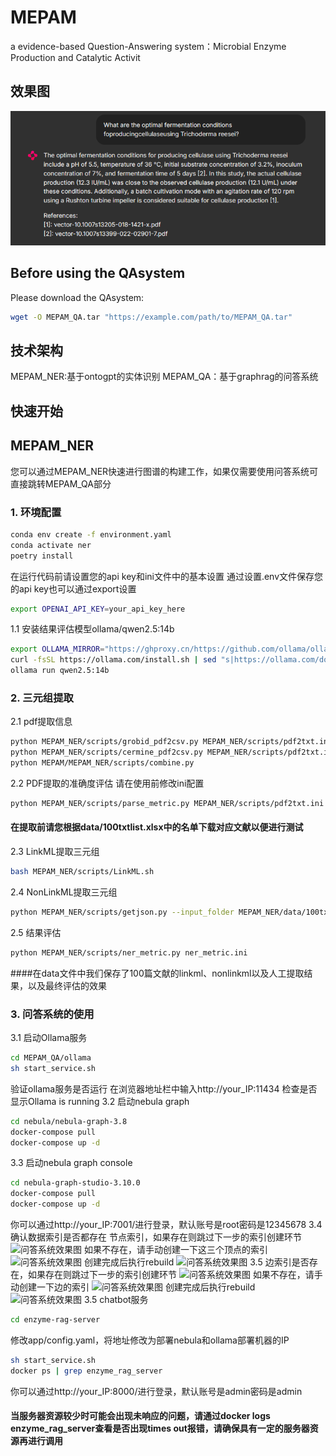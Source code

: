 # MEPAM
a evidence-based Question-Answering system：Microbial Enzyme Production and Catalytic Activit
## 效果图
![问答系统效果图](img/qa_show.png)
## Before using the QAsystem
Please download the QAsystem:
```bash
wget -O MEPAM_QA.tar "https://example.com/path/to/MEPAM_QA.tar"
```
## 技术架构
MEPAM_NER:基于ontogpt的实体识别
MEPAM_QA：基于graphrag的问答系统
## 快速开始
## MEPAM_NER
您可以通过MEPAM_NER快速进行图谱的构建工作，如果仅需要使用问答系统可直接跳转MEPAM_QA部分
### 1. 环境配置
```bash
conda env create -f environment.yaml
conda activate ner
poetry install
```
在运行代码前请设置您的api key和ini文件中的基本设置
通过设置.env文件保存您的api key也可以通过export设置
 ```bash
export OPENAI_API_KEY=your_api_key_here 
 ```
1.1 安装结果评估模型ollama/qwen2.5:14b
```bash
export OLLAMA_MIRROR="https://ghproxy.cn/https://github.com/ollama/ollama/releases/latest/download"
curl -fsSL https://ollama.com/install.sh | sed "s|https://ollama.com/download|$OLLAMA_MIRROR|g" | sh
ollama run qwen2.5:14b
```
### 2. 三元组提取
2.1 pdf提取信息

```bash
python MEPAM_NER/scripts/grobid_pdf2csv.py MEPAM_NER/scripts/pdf2txt.ini
python MEPAM_NER/scripts/cermine_pdf2csv.py MEPAM_NER/scripts/pdf2txt.ini
python MEPAM/MEPAM_NER/scripts/combine.py
 ```
2.2 PDF提取的准确度评估
请在使用前修改ini配置
```bash
python MEPAM_NER/scripts/parse_metric.py MEPAM_NER/scripts/pdf2txt.ini
 ```
#### 在提取前请您根据data/100txtlist.xlsx中的名单下载对应文献以便进行测试

2.3 LinkML提取三元组
```bash
bash MEPAM_NER/scripts/LinkML.sh
```
2.4 NonLinkML提取三元组
```bash
python MEPAM_NER/scripts/getjson.py --input_folder MEPAM_NER/data/100txt/ --output_folder data/nonlinkml/qwen/  --api_key your_api_key_here --model openai/qwen2.5-72b-instruct --base_url https://dashscope.aliyuncs.com/compatible-mode/v1 
```
2.5 结果评估
```bash
python MEPAM_NER/scripts/ner_metric.py ner_metric.ini
```
####在data文件中我们保存了100篇文献的linkml、nonlinkml以及人工提取结果，以及最终评估的效果
### 3. 问答系统的使用
3.1 启动Ollama服务
```bash
cd MEPAM_QA/ollama
sh start_service.sh
```
验证ollama服务是否运行
在浏览器地址栏中输入http://your_IP:11434 检查是否显示Ollama is running
3.2 启动nebula graph
```bash
cd nebula/nebula-graph-3.8
docker-compose pull
docker-compose up -d
```
3.3 启动nebula graph console
```bash
cd nebula-graph-studio-3.10.0
docker-compose pull
docker-compose up -d
```
你可以通过http://your_IP:7001/进行登录，默认账号是root密码是12345678
3.4 确认数据索引是否都存在
节点索引，如果存在则跳过下一步的索引创建环节
![问答系统效果图](img/index-1.png)
如果不存在，请手动创建一下这三个顶点的索引
![问答系统效果图](img/index-2.png)
创建完成后执行rebuild
![问答系统效果图](img/index-3.png)
3.5 边索引是否存在，如果存在则跳过下一步的索引创建环节
![问答系统效果图](img/index-4.png)
如果不存在，请手动创建一下边的索引
![问答系统效果图](img/index-5.png)
创建完成后执行rebuild
![问答系统效果图](img/index-6.png)
3.5 chatbot服务
```bash
cd enzyme-rag-server
```
修改app/config.yaml，将地址修改为部署nebula和ollama部署机器的IP
```bash
sh start_service.sh
docker ps | grep enzyme_rag_server
```
你可以通过http://your_IP:8000/进行登录，默认账号是admin密码是admin
#### 当服务器资源较少时可能会出现未响应的问题，请通过docker logs enzyme_rag_server查看是否出现times out报错，请确保具有一定的服务器资源再进行调用
